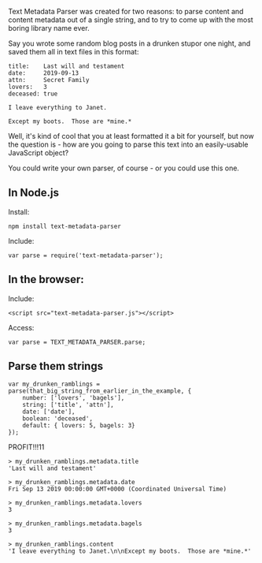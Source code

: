 Text Metadata Parser was created for two reasons: to parse content and content metadata out of a single string, and to try to come up with the most boring library name ever.

Say you wrote some random blog posts in a drunken stupor one night, and saved them all in text files in this format:

	title:    Last will and testament
	date:	  2019-09-13
	attn:     Secret Family
	lovers:   3
	deceased: true

	I leave everything to Janet.

	Except my boots.  Those are *mine.*

Well, it's kind of cool that you at least formatted it a bit for yourself, but now the question is - how are you going to parse this text into an easily-usable JavaScript object?

You could write your own parser, of course - or you could use this one.

In Node.js
------

Install:
	
	npm install text-metadata-parser
	
Include:

	var parse = require('text-metadata-parser');

In the browser:
------

Include:

	<script src="text-metadata-parser.js"></script>
	
Access:

	var parse = TEXT_METADATA_PARSER.parse;

Parse them strings
------

	var my_drunken_ramblings = parse(that_big_string_from_earlier_in_the_example, {
		number: ['lovers', 'bagels'],
		string: ['title', 'attn'],
		date: ['date'],
		boolean: 'deceased',
		default: { lovers: 5, bagels: 3}
	});
	
PROFIT!!!11

	> my_drunken_ramblings.metadata.title
	'Last will and testament'
	
	> my_drunken_ramblings.metadata.date
	Fri Sep 13 2019 00:00:00 GMT+0000 (Coordinated Universal Time)
	
	> my_drunken_ramblings.metadata.lovers
	3
	
	> my_drunken_ramblings.metadata.bagels
	3
	
	> my_drunken_ramblings.content
	'I leave everything to Janet.\n\nExcept my boots.  Those are *mine.*'